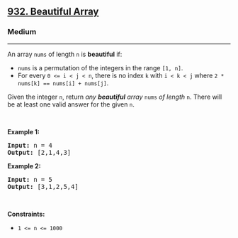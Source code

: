 <h2><a href="https://leetcode.com/problems/beautiful-array/">932. Beautiful Array</a></h2><h3>Medium</h3><hr><div><p>An array <code>nums</code> of length <code>n</code> is <strong>beautiful</strong> if:</p>

<ul>
	<li><code>nums</code> is a permutation of the integers in the range <code>[1, n]</code>.</li>
	<li>For every <code>0 &lt;= i &lt; j &lt; n</code>, there is no index <code>k</code> with <code>i &lt; k &lt; j</code> where <code>2 * nums[k] == nums[i] + nums[j]</code>.</li>
</ul>

<p>Given the integer <code>n</code>, return <em>any <strong>beautiful</strong> array </em><code>nums</code><em> of length </em><code>n</code>. There will be at least one valid answer for the given <code>n</code>.</p>

<p>&nbsp;</p>
<p><strong>Example 1:</strong></p>
<pre><strong>Input:</strong> n = 4
<strong>Output:</strong> [2,1,4,3]
</pre><p><strong>Example 2:</strong></p>
<pre><strong>Input:</strong> n = 5
<strong>Output:</strong> [3,1,2,5,4]
</pre>
<p>&nbsp;</p>
<p><strong>Constraints:</strong></p>

<ul>
	<li><code>1 &lt;= n &lt;= 1000</code></li>
</ul>
</div>